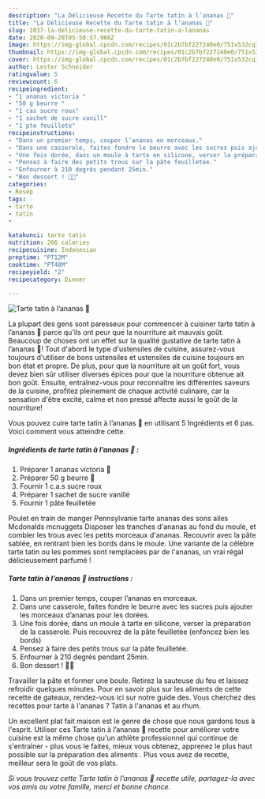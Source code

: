 ```yaml
---
description: "La Délicieuse Recette du Tarte tatin à l’ananas 🍍"
title: "La Délicieuse Recette du Tarte tatin à l’ananas 🍍"
slug: 1037-la-delicieuse-recette-du-tarte-tatin-a-lananas
date: 2020-09-28T05:50:57.966Z
image: https://img-global.cpcdn.com/recipes/01c2b7bf227240e0/751x532cq70/tarte-tatin-a-lananas-🍍-photo-principale-de-la-recette.jpg
thumbnail: https://img-global.cpcdn.com/recipes/01c2b7bf227240e0/751x532cq70/tarte-tatin-a-lananas-🍍-photo-principale-de-la-recette.jpg
cover: https://img-global.cpcdn.com/recipes/01c2b7bf227240e0/751x532cq70/tarte-tatin-a-lananas-🍍-photo-principale-de-la-recette.jpg
author: Lester Schneider
ratingvalue: 5
reviewcount: 6
recipeingredient:
- "1 ananas victoria "
- "50 g beurre "
- "1 cas sucre roux"
- "1 sachet de sucre vanill"
- "1 pte feuillete"
recipeinstructions:
- "Dans un premier temps, couper l’ananas en morceaux."
- "Dans une casserole, faites fondre le beurre avec les sucres puis ajouter les morceaux d’ananas pour les dorées."
- "Une fois dorée, dans un moule à tarte en silicone, verser la préparation de la casserole. Puis recouvrez de la pâte feuilletée (enfoncez bien les bords)"
- "Pensez à faire des petits trous sur la pâte feuilletée."
- "Enfourner à 210 degrés pendant 25min."
- "Bon dessert ! 🤤🍍"
categories:
- Resep
tags:
- tarte
- tatin
- 

katakunci: tarte tatin  
nutrition: 266 calories
recipecuisine: Indonesian
preptime: "PT12M"
cooktime: "PT48M"
recipeyield: "2"
recipecategory: Dinner

---
```



![Tarte tatin à l’ananas 🍍](https://img-global.cpcdn.com/recipes/01c2b7bf227240e0/751x532cq70/tarte-tatin-a-lananas-🍍-photo-principale-de-la-recette.jpg)

La plupart des gens sont paresseux pour commencer à cuisiner tarte tatin à l’ananas 🍍 parce qu'ils ont peur que la nourriture ait mauvais goût. Beaucoup de choses ont un effet sur la qualité gustative de tarte tatin à l’ananas 🍍! Tout d'abord le type d'ustensiles de cuisine, assurez-vous toujours d'utiliser de bons ustensiles et ustensiles de cuisine toujours en bon état et propre. De plus, pour que la nourriture ait un goût fort, vous devez bien sûr utiliser diverses épices pour que la nourriture obtenue ait bon goût. Ensuite, entraînez-vous pour reconnaître les différentes saveurs de la cuisine, profitez pleinement de chaque activité culinaire, car la sensation d'être excité, calme et non pressé affecte aussi le goût de la nourriture!

<!--inarticleads1-->

Vous pouvez cuire tarte tatin à l’ananas 🍍 en utilisant 5 Ingrédients et 6 pas. Voici comment vous atteindre cette.

##### Ingrédients de tarte tatin à l’ananas 🍍 :

1. Préparer 1 ananas victoria 🍍
1. Préparer 50 g beurre 🧈
1. Fournir 1 c.a.s sucre roux
1. Préparer 1 sachet de sucre vanillé
1. Fournir 1 pâte feuilletée


Poulet en train de manger Pennsylvanie tarte ananas des sons ailes Mcdonalds mcnuggets Disposer les tranches d&#39;ananas au fond du moule, et combler les trous avec les petits morceaux d&#39;ananas. Recouvrir avec la pâte sablée, en rentrant bien les bords dans le moule. Une variante de la célèbre tarte tatin ou les pommes sont remplacées par de l&#39;ananas, un vrai régal délicieusement parfumé ! 

<!--inarticleads2-->

##### Tarte tatin à l’ananas 🍍 instructions :

1. Dans un premier temps, couper l’ananas en morceaux.
1. Dans une casserole, faites fondre le beurre avec les sucres puis ajouter les morceaux d’ananas pour les dorées.
1. Une fois dorée, dans un moule à tarte en silicone, verser la préparation de la casserole. Puis recouvrez de la pâte feuilletée (enfoncez bien les bords)
1. Pensez à faire des petits trous sur la pâte feuilletée.
1. Enfourner à 210 degrés pendant 25min.
1. Bon dessert ! 🤤🍍


Travailler la pâte et former une boule. Retirez la sauteuse du feu et laissez refroidir quelques minutes. Pour en savoir plus sur les aliments de cette recette de gateaux, rendez-vous ici sur notre guide des. Vous cherchez des recettes pour tarte à l&#39;ananas ? Tatin à l&#39;ananas et au rhum. 

<!--inarticleads1-->

<p>
Un excellent plat fait maison est le genre de chose que nous gardons tous à l'esprit. Utiliser ces Tarte tatin à l’ananas 🍍 recette pour améliorer votre cuisine est la même chose qu'un athlète professionnel qui continue de s'entraîner - plus vous le faites, mieux vous obtenez, apprenez le plus haut possible sur la préparation des aliments . Plus vous avez de recette, meilleur sera le goût de vos plats.
</p>

<p>
<i>Si vous trouvez cette Tarte tatin à l’ananas 🍍 recette utile, partagez-la avec vos amis ou votre famille, merci et bonne chance.</i>
</p>
